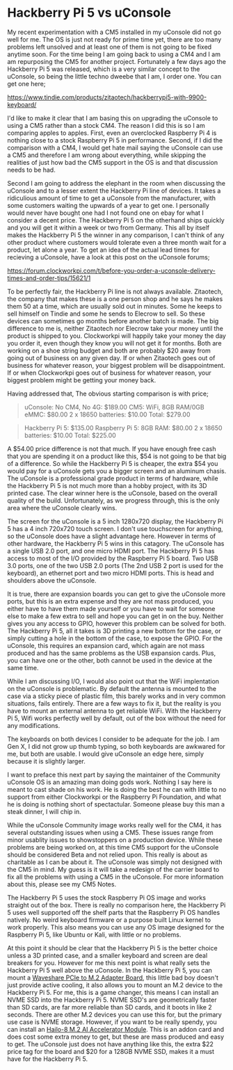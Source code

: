 # Hackberry Pi 5 vs uConsole

My recent experimentation with a CM5 installed in my uConsole did not go well for me. The OS is just not ready for prime time yet, there are too many problems left unsolved and at least one of them is not going to be fixed anytime soon. For the time being I am going back to using a CM4 and I am am repurposing the CM5 for another project. Fortunately a few days ago the Hackberry Pi 5 was released, which is a very similar concept to the uConsole, so being the little techno dweebe that I am, I order one. You can get one here;

https://www.tindie.com/products/zitaotech/hackberrypi5-with-9900-keyboard/

I'd like to make it clear that I am basing this on upgrading the uConsole to using a CM5 rather than a stock CM4. The reason I did this is so I am comparing apples to apples. First, even an overclocked Raspberry Pi 4 is nothing close to a stock Raspberry Pi 5 in performance. Second, if I did the comparison with a CM4, I would get hate mail saying the uConsole can use a CM5 and therefore I am wrong about everything, while skipping the realities of just how bad the CM5 support in the OS is and that discussion needs to be had.

Second I am going to address the elephant in the room when discussing the uConsole and to a lesser extent the Hackberry Pi line of devices. It takes a ridiculious amount of time to get a uConsole from the manufacturer, with some customers waiting the upwards of a year to get one. I personally would never have bought one had I not found one on ebay for what I consider a decent price. The Hackberry Pi 5 on the otherhand ships quickly and you will get it within a week or two from Germany. This all by itself makes the Hackberry Pi 5 the winner in any comparison, I can't think of any other product where customers would tolerate even a three month wait for a product, let alone a year. To get an idea of the actual lead times for recieving a uConsole, have a look at this post on the uConsole forums;

https://forum.clockworkpi.com/t/before-you-order-a-uconsole-delivery-times-and-order-tips/15621/1

To be perfectly fair, the Hackberry Pi line is not always available. Zitaotech, the company that makes these is a one person shop and he says he makes them 50 at a time, which are usually sold out in minutes. Some he keeps to sell himself on Tindie and some he sends to Elecrow to sell. So these devices can sometimes go months before another batch is made. The big difference to me is, neither Zitaotech nor Elecrow take your money until the product is shipped to you. Clockworkpi will happily take your money the day you order it, even though they know you will not get it for months. Both are working on a shoe string budget and both are probably $20 away from going out of business on any given day. If or when Zitaotech goes out of business for whatever reason, your biggest problem will be disappointment.  If or when Clockworkpi goes out of business for whatever reason, your biggest problem might be getting your money back.

Having addressed that, The obvious starting comparison is with price;

> uConsole: No CM4, No 4G: $189.00
> CM5: WiFi, 8GB RAM/0GB eMMC: $80.00
> 2 x 18650 batteries: $10.00
> Total: $279.00

> Hackberry Pi 5: $135.00
> Raspberry Pi 5: 8GB RAM: $80.00
> 2 x 18650 batteries: $10.00
> Total: $225.00

A $54.00 price difference is not that much. If you have enough free cash that you are spending it on a product like this, $54 is not going to be that big of a difference. So while the Hackberry Pi 5 is cheaper, the extra $54 you would pay for a uConsole gets you a bigger screen and an aluminum chasis. The uConsole is a professional grade product in terms of hardware, while the Hackberry Pi 5 is not much more than a hobby project, with its 3D printed case. The clear winner here is the uConsole, based on the overall quality of the build. Unfortunately, as we progress through, this is the only area where the uConsole clearly wins.

The screen for the uConsole is a 5 inch 1280x720 display, the Hackberry Pi 5 has a 4 inch 720x720 touch screen. I don't use touchscreen for anything, so the uConsole does have a slight advantage here. However in terms of other hardware, the Hackberry Pi 5 wins in this catagory. The uConsole has a single USB 2.0 port, and one micro HDMI port. The Hackberry Pi 5 has access to most of the I/O provided by the Raspberry Pi 5 board. Two USB 3.0 ports, one of the two USB 2.0 ports (The 2nd USB 2 port is used for the keyboard), an ethernet port and two micro HDMI ports. This is head and shoulders above the uConsole.

It is true, there are expansion boards you can get to give the uConsole more ports, but this is an extra expense and they are not mass produced, you either have to have them made yourself or you have to wait for someone else to make a few extra to sell and hope you can get in on the buy. Neither gives you any access to GPIO, however this problem can be solved for both. The Hackberry Pi 5, all it takes is 3D printing a new bottom for the case, or simply cutting a hole in the bottom of the case, to expose the GPIO. For the uConsole, this requires an expansion card, which again are not mass produced and has the same problems as the USB expansion cards. Plus, you can have one or the other, both cannot be used in the device at the same time.

While I am discussing I/O, I would also point out that the WiFi implentation on the uConsole is problematic. By default the antenna is mounted to the case via a sticky piece of plastic film, this barely works and in very common situations, fails entirely. There are a few ways to fix it, but the reality is you have to mount an external antenna to get reliable WiFi. With the Hackberry Pi 5, Wifi works perfectly well by default, out of the box without the need for any modifications.

The keyboards on both devices I consider to be adequate for the job. I am Gen X, I did not grow up thumb typing, so both keyboards are awkwared for me, but both are usable. I would give uConsole an edge here, simply because it is slightly larger.

I want to preface this next part by saying the maintainer of the Community uConsole OS is an amazing man doing gods work. Nothing I say here is meant to cast shade on his work. He is doing the best he can with little to no support from either Clockworkpi or the Raspberry Pi Foundation, and what he is doing is nothing short of spectactular. Someone please buy this man a steak dinner, I will chip in.

While the uConsole Community image works really well for the CM4, it has several outstanding issues when using a CM5. These issues range from minor usablity issues to showstoppers on a production device. While these problems are being worked on, at this time CM5 support for the uConsole should be considered Beta and not relied upon. This really is about as charitable as I can be about it. The uConsole was simply not designed with the CM5 in mind. My guess is it will take a redesign of the carrier board to fix all the problems with using a CM5 in the uConsole. For more information about this, please see my CM5 Notes.

The Hackberry Pi 5 uses the stock Raspberry Pi OS image and works straight out of the box. There is really no comparison here, the Hackberry Pi 5 uses well supported off the shelf parts that the Raspberry Pi OS handles natively. No weird keyboard firmware or a purpose built Linux kernel to work properly. This also means you can use any OS image designed for the Raspberry Pi 5, like Ubuntu or Kali, with little or no problems.

At this point it should be clear that the Hackberry Pi 5 is the better choice unless a 3D printed case, and a smaller keyboard and screen are deal breakers for you. However for me this next point is what really sets the Hackberry Pi 5 well above the uConsole. In the Hackberry Pi 5, you can mount a [Waveshare PCIe to M.2 Adapter Board](https://www.amazon.com/gp/product/B0DBZ6PWF6?ie=UTF8&psc=1), this little bad boy doesn't just provide active cooling, it also allows you to mount an M.2 device to the Hackberry Pi 5. For me, this is a game changer, this means I can install an NVME SSD into the Hackberry Pi 5. NVME SSD's are geometrically faster than SD cards, are far more reliable than SD cards, and it boots in like 2 seconds. There are other M.2 devices you can use this for, but the primary use case is NVME storage. However, if you want to be really spendy, you can install an [Hailo-8 M.2 AI Accelerator Module](https://www.amazon.com/Hailo-8-M-2-AI-Accelerator-Module/dp/B0DLSZRT36). This is an addon card and does cost some extra money to get, but these are mass produced and easy to get. The uConsole just does not have anything like this, the extra $22 price tag for the board and $20 for a 128GB NVME SSD, makes it a must have for the Hackberry Pi 5.